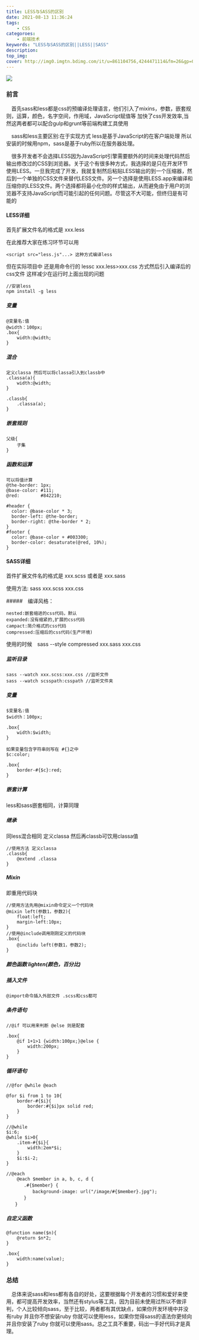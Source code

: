 ```yaml
---
title: LESS与SASS的区别
date: 2021-08-13 11:36:24
tags:
    - CSS
categoroes:
    - 前端技术
keywords: "LESS与SASS的区别||LESS||SASS"
description: 
top_img:
cover: http://img0.imgtn.bdimg.com/it/u=861104756,4244471114&fm=26&gp=0.jpg
---
```


![](http://img0.imgtn.bdimg.com/it/u=861104756,4244471114&fm=26&gp=0.jpg)
### 前言

　首先sass和less都是css的预编译处理语言，他们引入了mixins，参数，嵌套规则，运算，颜色，名字空间，作用域，JavaScript赋值等 加快了css开发效率,当然这两者都可以配合gulp和grunt等前端构建工具使用

　sass和less主要区别:在于实现方式 less是基于JavaScript的在客户端处理 所以安装的时候用npm，sass是基于ruby所以在服务器处理。

　很多开发者不会选择LESS因为JavaScript引擎需要额外的时间来处理代码然后输出修改过的CSS到浏览器。关于这个有很多种方式，我选择的是只在开发环节使用LESS。一旦我完成了开发，我就复制然后粘贴LESS输出的到一个压缩器，然后到一个单独的CSS文件来替代LESS文件。另一个选择是使用LESS.app来编译和压缩你的LESS文件。两个选择都将最小化你的样式输出，从而避免由于用户的浏览器不支持JavaScript而可能引起的任何问题。尽管这不大可能，但终归是有可能的

#### LESS详细

首先扩展文件名的格式是 xxx.less 

在此推荐大家在练习环节可以用 

	<script src="less.js"...> 这种方式编译less

但在实际项目中 还是用命令行的 lessc xxx.less>xxx.css 方式然后引入编译后的css文件 这样减少在运行时上面出现的问题

	//安装less
	npm install -g less

##### 变量
	
	@变量名:值
	@width：100px;
	.box{
		width:@width;
	}


##### 混合

	定义classa 然后可以将classa引入到classb中
	.classa(a){
		width:@width;
	}

	.classb{
		.classa(a);
	}

##### 嵌套规则

	父级{
		子集
	}

##### 函数和运算

	可以将值计算
	@the-border: 1px;
	@base-color: #111;
	@red:        #842210;

	#header {
	  color: @base-color * 3;
	  border-left: @the-border;
	  border-right: @the-border * 2;
	}
	#footer { 
	  color: @base-color + #003300;
	  border-color: desaturate(@red, 10%);
	}


#### SASS详细

首件扩展文件名的格式是 xxx.scss 或者是 xxx.sass 

使用方法: sass xxx.scss xxx.css 

#####　编译风格：
	
	nested:嵌套缩进的css代码，默认
	expanded:没有缩紧的,扩展的css代码
	campact:简介格式的css代码
	compressed:压缩后的css代码(生产环境)

使用的时候　sass --style compressed xxx.sass xxx.css 

##### 监听目录

	sass --watch xxx.scss:xxx.css //监听文件
	sass --watch scsspath:csspath //监听文件夹

##### 变量 

	$变量名:值
	$width：100px;

	.box{
		width:$width;
	}

	如果变量包含字符串则写在 #{}之中
	$c:color;

	.box{
		border-#{$c}:red;
	}

##### 嵌套计算

less和sass嵌套相同，计算同理


##### 继承

同less混合相同 定义classa 然后再classb可饮用classa值

	//使用方法 定义classa 
	.classb{
		@extend .classa
	}

##### Mixin

即重用代码块

	//使用方法先用@mixin命令定义一个代码块
	@mixin left(参数1，参数2){
		float:left;
		margin-left:10px;
	}
	//使用@include调用刚刚定义的代码块
	.box{
		@inclidu left(参数1，参数2);
	}

##### 颜色函数 lighten(颜色，百分比)

##### 插入文件

	@import命令插入外部文件 .scss和css都可

##### 条件语句

	//@if 可以用来判断 @else 则是配套

	.box{
		@if 1+1>1 {width:100px;}@else {
			width:200px;
		}
	}

##### 循环语句

	//@for @while @each

	@for $i from 1 to 10{
		border-#{$i}{
			border:#{$i}px solid red;
		}
	}

	//@while
	$i:6;
	@while $i>0{
		.item-#{$i}{
			width:2em*$i;
		}
		$i:$i-2;
	}

	//@each
		@each $member in a, b, c, d {
	　　　　.#{$member} {
	　　　　　　background-image: url("/image/#{$member}.jpg");
	　　　　}
	　　}

##### 自定义函数

	@function name($n){
		@return $n*2;
	}

	.box{
		width:name(value);
	}

### 总结
　总体来说sass和less都有各自的好处，这要根据每个开发者的习惯和爱好来使用，都可提高开发效率，当然还有stylus等工具，因为目前未使用过所以不做评判，个人比较倾向sass，至于比较，两者都有其优缺点，如果你开发环境中并没有ruby 并且你不想安装ruby 你就可以使用less，如果你觉得sass的语法你更倾向并且你安装了ruby 你就可以使用sass。总之工具不重要，码出一手好代码才是真理。